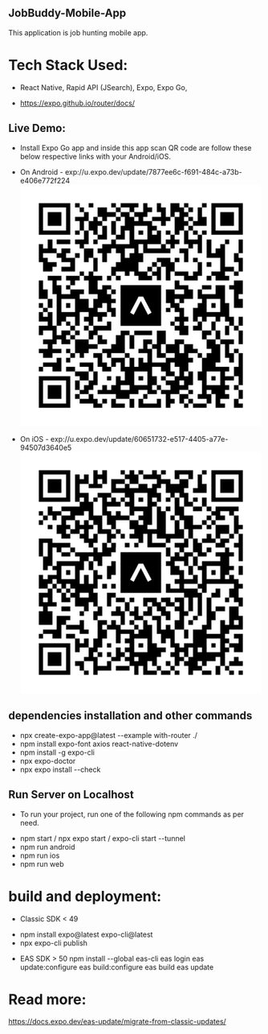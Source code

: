 ## JobBuddy-Mobile-App
This application is job hunting mobile app.

# Tech Stack Used:
* React Native, Rapid API (JSearch), Expo, Expo Go, 
- https://expo.github.io/router/docs/


## Live Demo:
* Install Expo Go app and inside this app scan QR code are follow these below respective links with your Android/iOS.

* On Android - exp://u.expo.dev/update/7877ee6c-f691-484c-a73b-e406e772f224
![Alt text](image.png)

* On iOS  - exp://u.expo.dev/update/60651732-e517-4405-a77e-94507d3640e5
![Alt text](image-1.png)


## dependencies installation and other commands 
* npx create-expo-app@latest --example with-router ./
* npm install expo-font axios react-native-dotenv
* npm install -g expo-cli
* npx expo-doctor 
* npx expo install --check

## Run Server on Localhost
* To run your project, run one of the following npm commands as per need.
- npm start / npx expo start / expo-cli start --tunnel
- npm run android
- npm run ios
- npm run web


# build and deployment:

- Classic SDK < 49
* npm install expo@latest expo-cli@latest
* npx expo-cli publish

- EAS SDK > 50
npm install --global eas-cli
eas login
eas update:configure
eas build:configure
eas build
eas update


# Read more:
https://docs.expo.dev/eas-update/migrate-from-classic-updates/



